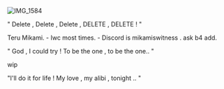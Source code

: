 ![IMG_1584](https://github.com/user-attachments/assets/4f842ade-4fb0-4dd0-b0da-cb95447071d6)

" Delete , Delete , Delete , DELETE , DELETE ! "

Teru Mikami. - Iwc most times. - Discord is mikamiswitness . ask b4 add.

" God , I could try ! To be the one , to be the one.. "

wip

"I'll do it for life ! My love , my alibi , tonight .. "

